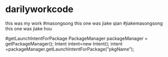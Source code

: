 # darilyworkcode
this was my work 
#masongsong
this one  was jiake qian
#jiakemasongsong
this one  was  jiake hou


#getLaunchIntentForPackage
	PackageManager packageManager = getPackageManager(); 
       	Intent intent=new Intent(); 
       	intent =packageManager.getLaunchIntentForPackage("pkgName"); 